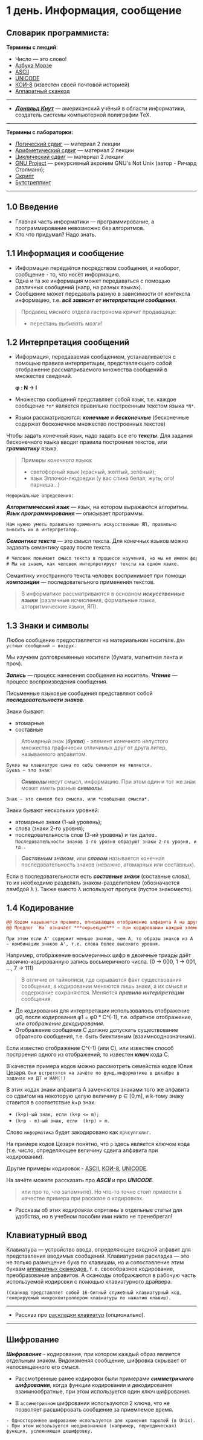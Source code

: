 # 1 день. Информация, сообщение

## Словарик программиста:

**Термины с лекций**:
- Число — это слово!
- [Азбука Морзе](https://github.com/box1t/Moscow_Aviation_Wikipedia/blob/main/lectures/1sem/day1/Азбука%20Морзе.md)
- [ASCII](https://github.com/box1t/Moscow_Aviation_Wikipedia/blob/main/lectures/1sem/day1/ASCII.md)
- [UNICODE](https://github.com/box1t/Moscow_Aviation_Wikipedia/blob/main/lectures/1sem/day1/UNICODE.md)
- [КОИ-8](https://github.com/box1t/Moscow_Aviation_Wikipedia/blob/main/lectures/1sem/day1/КОИ-8.md) (известен своей почтовой историей)
- [Аппаратный сканкод](https://github.com/box1t/Moscow_Aviation_Wikipedia/blob/main/lectures/1sem/day1/Аппаратный%20сканкод.md)  
***
- [***Дональд Кнут***](https://github.com/box1t/Moscow_Aviation_Wikipedia/blob/main/lectures/1sem/day1/Дональд%20Кнут.md) — американский учёный в области информатики, создатель системы компьютерной полиграфии ТеХ.
***
**Термины с лабораторки:**
- [Логический сдвиг](https://github.com/box1t/Moscow_Aviation_Wikipedia/blob/main/lectures/1sem/day1/Логический%20сдвиг.md) — материал 2 лекции
- [Арифметический сдвиг](https://github.com/box1t/Moscow_Aviation_Wikipedia/blob/main/lectures/1sem/day1/Арифметический%20сдвиг.md) — материал 2 лекции
- [Циклический сдвиг](https://github.com/box1t/Moscow_Aviation_Wikipedia/blob/main/lectures/1sem/day1/Циклический%20сдвиг.md) — материал 2 лекции
- [GNU Project](https://github.com/box1t/Moscow_Aviation_Wikipedia/blob/main/lectures/1sem/day1/GNU%20Project.md) — рекурсивный акроним GNU's Not Unix (автор - Ричард Столманн);  
- [Скрипт](https://github.com/box1t/Moscow_Aviation_Wikipedia/blob/main/lectures/1sem/day1/Скрипт.md) 
- [Бутстреппинг](https://github.com/box1t/Moscow_Aviation_Wikipedia/blob/main/lectures/1sem/day1/Бутстреппинг.md)
***

## 1.0 Введение

- Главная часть информатики — программирование, а программирование невозможно без алгоритмов.
- Кто что придумал? Надо знать.

## 1.1 Информация и сообщение

- Информация передаётся посредством сообщения, и наоборот, сообщение - то, что несёт информацию.
- Одна и та же информация может передаваться с помощью различных сообщений (напр, на разных языках).
- Сообщение может передавать разную в зависимости от контекста информацию, т.е. ***всё зависит от интерпретации сообщения.***

> Продавец мясного отдела гастронома кричит продавщице: 
> - перестань *выбивать мозги*!


## 1.2 Интерпретация сообщений

- Информация, передаваемая сообщением, устанавливается с помощью правила интерпретации, представляющего собой отображение рассматриваемого множества сообщений в множестве сведений.

	**φ : N → I**

- Множество сообщений представляет собой язык, т.е. каждое
сообщение `*n*` является правильно построенным текстом языка `*N*`.

- Языки рассматриваются: ***конечные*** и ***бесконечные*** (бесконечные содержат бесконечное множество построенных текстов)
  
Чтобы задать конечный язык, надо задать все его ***тексты***.
Для задания бесконечного языка вводят правила построения текстов, или ***грамматику*** языка.

>Примеры *конечного* языка:
>- светофорный язык (красный, желтый, зелёный);
>- язык Эллочки-людоедки (у вас спина белая; жуть; ого! парниша...)

`Неформальные определения:`

***Алгоритмический язык*** — язык, на котором выражаются алгоритмы.
***Язык программирования*** — описывает программы.

	Нам нужно уметь правильно применять искусственные ЯП, правильно вносить их в интерпретатор.

***Семантика текста*** — это смысл текста.
Для конечных языков можно задавать семантику сразу после текста.
```diff
# Человек понимает смысл текста в процессе научения, но мы не имеем формального описания информации. 
# Мы не знаем, как человек интерпретирует тексты на одном языке.
```
Семантику иностранного текста человек воспринимает при помощи ***композиции*** — последовательного применения текстов.

> В информатике рассматриваются в основном ***искусственные языки*** (различные исчисления, формальные языки, алгоритмические языки, ЯП).

## 1.3 Знаки и символы

Любое сообщение предоставляется на материальном носителе.
`Для устных сообщений — воздух.`

Мы изучаем долговременные носители (бумага, магнитная лента и проч).

***Запись*** — процесс нанесения сообщения на носитель.
***Чтение*** — процесс воспроизведения сообщения.

Письменные языковые сообщения представляют собой
***последовательности знаков***.

Знаки бывают: 
- атомарные
- составные

>Атомарный знак (***буква***) - элемент конечного непустого множества графически отличимых друг от друга литер, называемого алфавитом.

	Буква на клавиатуре сама по себе символом не является.
	Буква — это знак!

>***Символы*** несут смысл, информацию.
>При этом один и тот же знак может иметь разные ***символы***.

	Знак — это символ без смысла, или *сообщение смысла*.

Знаки бывают нескольких уровней:
- атомарные знаки (1-ый уровень);
- слова (знаки 2-го уровня);
- последовательность слов (3-ий уровень)
и так далее..
`Последовательности знаков 1-го уровня образуют знаки 2-го уровня, и тд..`

> ***Составным знаком***, или ***словом*** называется конечная последовательность знаков (неважно, атомарных или составных).

Если в последовательности есть ***составные знаки*** (составные слова), то их необходимо разделять знаком-разделителем (обозначается лямбдой λ ).
Также вместо λ используют пропуск (пустое знакоместо).

## 1.4 Кодирование
```diff
@@ Кодом называется правило, описывающее отображение алфавита А на другой набор знаков А@@. 
@@ Предлог `На` означает ***сюрьекцию*** — при кодировании каждый элемент А' имеет прообраз из А@@.
```
	При этом если А' содержит меньше знаков, чем А, то образы знаков из А — комбинации знаков А', т.е. слова более высокого уровня.

Например, отображение восьмеричных цифр в двоичные триады даёт двоично-кодированную запись восьмеричного числа. (0 → 000, 1 → 001, ..., 7 → 111)

> В отличие от тайнописи, где скрывается факт существования сообщения, в кодировании меняются лишь знаки, а их смысл и содержание сохраняются.
> Меняется ***правило интерпретации*** сообщения.

- До кодирования для интерпретации использовалось отображение φ0, после кодирования φ1 = φ0 * С^(-1), т.е. обратное отображение, или *отображение декодирования*.
- Отображение сообщения C должно допускать существование обратного сообщения, т.е. быть биективным (взаимнооднозначным).

Если известно отображение С^(-1) (или С), или известен способ построения одного из отображений, то известен ***ключ*** кода С.

В качестве примера кодов можно рассмотреть семейства кодов Юлия Цезаря.
 `Они встретятся на зачёте по фунд.информатике в декабре в задачах на ДТ и НАМ(!)`

В этих кодах знаки алфавита А заменяются знаками того же алфавита со сдвигом на некоторую целую величину p ∈ [0,m], и k-тому знаку ставится в соответствие k+p знак. 

- `(k+p)-ый знак, если (k+p <= m);`
- `(k+p - m)-ый знак, если  (k+p) > m.`

Слово `информатика` будет закодировано как `лрчсупгхлнг`.

На примере кодов Цезаря понятно, что `p` здесь является ключом кода
(т.е. число, определяющее величину сдвига алфавита при кодировании).

Другие примеры кодировок - [ASCII](https://github.com/box1t/Moscow_Aviation_Wikipedia/blob/main/lectures/1sem/day1/ASCII.md), [КОИ-8](https://github.com/box1t/Moscow_Aviation_Wikipedia/blob/main/lectures/1sem/day1/КОИ-8.md), [UNICODE](https://github.com/box1t/Moscow_Aviation_Wikipedia/blob/main/lectures/1sem/day1/UNICODE.md).

На зачёте можете рассказать про ***ASCII*** и про ***UNICODE***.
> или про то, что запомните). Но что-то точно стоит привести в качестве примера при рассказе о кодировках.

- Рассказы об этих кодировках спрятаны в отдельные статьи для удобства, но в учебном пособии ими никто не пренебрегал!

## Клавиатурный ввод

Клавиатура — устройство ввода, определяющее входной алфавит для
представления вводимых сообщений. 
Клавиатурная раскладка — это не только размещение букв по клавишам, но и сопоставление этим буквам [аппаратных сканкодов](https://github.com/box1t/Moscow_Aviation_Wikipedia/blob/main/lectures/1sem/day1/Аппаратный%20сканкод.md), т. е. своеобразное кодирование, преобразование алфавитов.
А сканкоды отображаются в рабочую часть используемой кодировки с помощью клавиатурного драйвера.

	(Сканкод представляет собой 16-битный служебный клавиатурный код, генерируемый микроконтроллером клавиатуры по нажатию клавиш).
***
- Рассказ про [раскладки клавиатур](https://github.com/box1t/Moscow_Aviation_Wikipedia/blob/main/lectures/1sem/day1/Раскладки%20клавиатур.md) (опционально).
***

## Шифрование

***Шифрование*** - кодирование, при котором каждый образ является отдельным знаком.
Видоизменяя сообщение, шифровка скрывает от непосвященного его смысл.
- Рассмотренные ранее кодировки были примерами ***симметричного шифрования***, когда функции кодирования и декодирования взаимнообратные, при этом используется один ключ шифрования.

- В `ассиметричном` шифровании используются 2 ключа, что не позволяет расшифровать сообщение за приемлемое время.
```
- Одностороннее шифрование используется для хранения паролей (в Unix). 
- При этом используется неоднозначная (например, периодическая) функция, усложняющая дешифровку.
```
